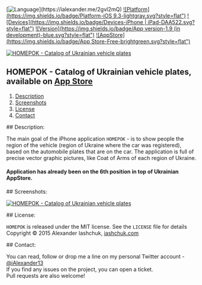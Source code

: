 [![Language](https://img.shields.io/badge/Swift-3.0-orange.svg?style=flat")](https://ialexander.me/2gvl2mQ)
[![Platform](https://img.shields.io/badge/Platform-iOS 9.3-lightgray.svg?style=flat")](https://ialexander.me/2gvl2mQ)
[![Devices](https://img.shields.io/badge/Devices-iPhone | iPad-DAA522.svg?style=flat")](https://ialexander.me/2gvl2mQ)
[![Version](https://img.shields.io/badge/App version-1.9 (in development)-blue.svg?style=flat")](https://ialexander.me/2gvl2mQ)
[![AppStore](https://img.shields.io/badge/App Store-Free-brightgreen.svg?style=flat")](https://ialexander.me/2e3Zxeh)

[![HOMEPOK - Catalog of Ukrainian vehicle plates](https://raw.githubusercontent.com/iAlexander/Homepok/master/Header.jpg)](https://ialexander.me/2e3Zxeh)

## HOMEPOK - Catalog of Ukrainian vehicle plates, available on <a href="https://ialexander.me/2e3Zxeh">App Store</a>
1. [Description](#description)
2. [Screenshots](#screenshots)
3. [License](#license)
4. [Contact](#contact)

##<a name="description"> Description: </a>

The main goal of the iPhone application ```HOMEPOK``` - is to show people the region of the vehicle (region of Ukraine where the car was registered), based on the automobile plates that are on the car. The application is full of precise vector graphic pictures, like Coat of Arms of each region of Ukraine.
#### Application has already been on the 6th position in top of Ukrainian AppStore.

##<a name="screenshots"> Screenshots: </a>

[![HOMEPOK - Catalog of Ukrainian vehicle plates](https://raw.githubusercontent.com/iAlexander/Homepok/master/Screenshots.jpg)](https://ialexander.me/2e3Zxeh)

##<a name="license"> License: </a>

```HOMEPOK``` is released under the MIT license. See the ```LICENSE``` file for details  
Copyright © 2015 Alexander Iashchuk, <a href="https://iashchuk.com">iashchuk.com</a>

##<a name="contact"> Contact: </a>

You can read, follow or drop me a line on my personal Twitter account - [@iAlexander13](https://twitter.com/iAlexander13)  
If you find any issues on the project, you can open a ticket.  
Pull requests are also welcome!

